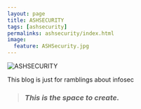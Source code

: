 ```yaml
---
layout: page
title: ASHSECURITY
tags: [ashsecurity]
permalinks: ashsecurity/index.html
image:
  feature: ASHSecurity.jpg
---
```


  <img src="{{ site.url }}/images/ASHSecurity.jpg" alt="ASHSECURITY">


This blog is just for ramblings about infosec

> ### *This is the space to create.* ###
